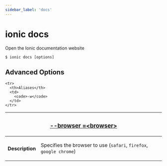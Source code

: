 ```yaml
---
sidebar_label: 'docs'
---
```


# ionic docs

Open the Ionic documentation website

```shell
$ ionic docs [options]
```

## Advanced Options

<table className="reference-table">
  <thead>
    <tr>
      <th colSpan="2">
        <h3>
          <a href="#option-browser" id="option-browser">
            --browser
            <span class="option-spec"> =&lt;browser&gt;</span>
          </a>
        </h3>
      </th>
    </tr>
  </thead>
  <tbody>
    <tr>
      <th>Description</th>
      <td>
        <div>
          <p>
            Specifies the browser to use (<code>safari</code>, <code>firefox</code>, <code>google chrome</code>)
          </p>
        </div>
      </td>
    </tr>

    <tr>
      <th>Aliases</th>
      <td>
        <code>-w</code>
      </td>
    </tr>
  </tbody>
</table>

